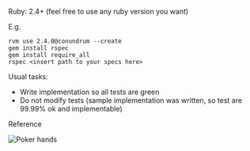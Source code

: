 Ruby: 2.4+ (feel free to use any ruby version you want)

E.g.

```
rvm use 2.4.0@conundrum --create
gem install rspec
gem install require_all
rspec <insert path to your specs here>
```

Usual tasks:

- Write implementation so all tests are green
- Do not modify tests (sample implementation was written, so test are 99.99% ok and implementable)


Reference

![Poker hands](http://fathermuskrat.com/wp-content/uploads/2008/11/pokerchart.gif)
